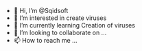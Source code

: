 - 👋 Hi, I’m @Sqidsoft
- 👀 I’m interested in create viruses 
- 🌱 I’m currently learning Creation of viruses 
- 💞️ I’m looking to collaborate on ...
- 📫 How to reach me ...

<!---
Sqidsoff/Sqidsoff is a ✨ special ✨ repository because its `README.md` (this file) appears on your GitHub profile.
You can click the Preview link to take a look at your changes.
--->
